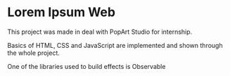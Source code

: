 # Lorem Ipsum Web

This project was made in deal with PopArt Studio for internship.

Basics of HTML, CSS and JavaScript are implemented and shown through the whole project.

One of the libraries used to build effects is Observable